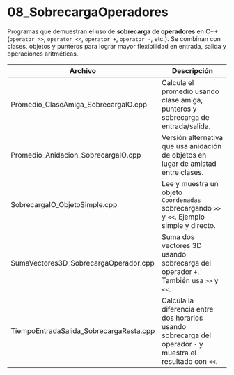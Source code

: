 # 08_SobrecargaOperadores

Programas que demuestran el uso de **sobrecarga de operadores** en C++ (`operator >>`, `operator <<`, `operator +`, `operator -`, etc.). Se combinan con clases, objetos y punteros para lograr mayor flexibilidad en entrada, salida y operaciones aritméticas.

| Archivo                                      | Descripción |
|----------------------------------------------|-------------|
| Promedio_ClaseAmiga_SobrecargaIO.cpp         | Calcula el promedio usando clase amiga, punteros y sobrecarga de entrada/salida. |
| Promedio_Anidacion_SobrecargaIO.cpp          | Versión alternativa que usa anidación de objetos en lugar de amistad entre clases. |
| SobrecargaIO_ObjetoSimple.cpp                | Lee y muestra un objeto `Coordenadas` sobrecargando `>>` y `<<`. Ejemplo simple y directo. |
| SumaVectores3D_SobrecargaOperador.cpp        | Suma dos vectores 3D usando sobrecarga del operador `+`. También usa `>>` y `<<`. |
| TiempoEntradaSalida_SobrecargaResta.cpp      | Calcula la diferencia entre dos horarios usando sobrecarga del operador `-` y muestra el resultado con `<<`. |
